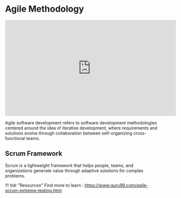 # Agile Methodology

<iframe width="560" height="315" src="https://www.youtube.com/embed/WjwEh15M5Rw" title="YouTube video player" frameborder="0" allow="accelerometer; autoplay; clipboard-write; encrypted-media; gyroscope; picture-in-picture" allowfullscreen></iframe>

Agile software development refers to software development methodologies centered around the idea of iterative development, where requirements and solutions evolve through collaboration between self-organizing cross-functional teams.


## Scrum Framework

Scrum is a lightweight framework that helps people, teams, and organizations generate value through adaptive solutions for complex problems. 



!!! tldr "Resources"
    Find more to learn : <a target="_blank" href="https://www.guru99.com/agile-scrum-extreme-testing.html">https://www.guru99.com/agile-scrum-extreme-testing.html</a>

